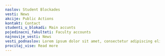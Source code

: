 ```yaml
---
naslov: Student Blockades
vesti: News
akcije: Public Actions
kontakt: Contact
studenti_u_blokadi: Main accunts
pojedinacni_fakulteti: Faculty accounts
najnovije_vesti: News
vesti_podnaslov: Lorem ipsum dolor sit amet, consectetur adipiscing elit. Phasellus maximus consectetur sem pulvinar pellentesque. Sed in egestas massa. Quisque at arcu id ante tincidunt eleifend. Aliquam dapibus augue lacus, quis bibendum erat iaculis id. In viverra auctor lectus in congue. Quisque at arcu id ante tincidunt eleifend. Aliquam dapibus augue lacus, quis bibendum erat iaculis id.
procitaj_vise: Read more
---
```

